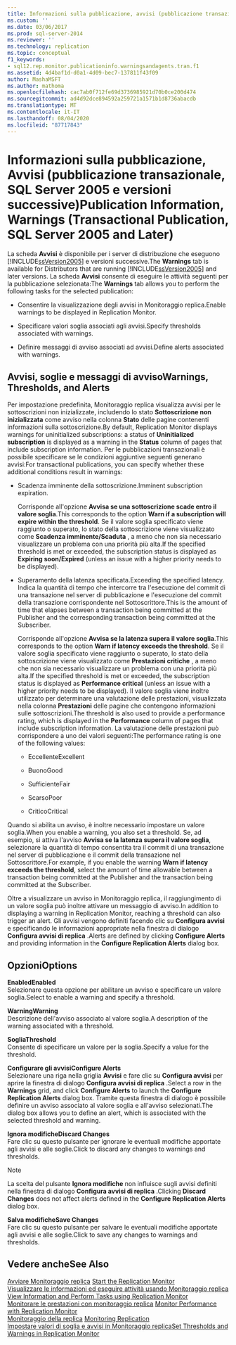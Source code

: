 ```yaml
---
title: Informazioni sulla pubblicazione, avvisi (pubblicazione transazionale, SQL Server 2005 e versioni successive) | Microsoft Docs
ms.custom: ''
ms.date: 03/06/2017
ms.prod: sql-server-2014
ms.reviewer: ''
ms.technology: replication
ms.topic: conceptual
f1_keywords:
- sql12.rep.monitor.publicationinfo.warningsandagents.tran.f1
ms.assetid: 4d4baf1d-d0a1-4d09-bec7-137811f43f09
author: MashaMSFT
ms.author: mathoma
ms.openlocfilehash: cac7ab0f712fe69d3736985921d70b0ce200d474
ms.sourcegitcommit: ad4d92dce894592a259721a1571b1d8736abacdb
ms.translationtype: MT
ms.contentlocale: it-IT
ms.lasthandoff: 08/04/2020
ms.locfileid: "87717843"
---
```

# <a name="publication-information-warnings-transactional-publication-sql-server-2005-and-later"></a><span data-ttu-id="17505-102">Informazioni sulla pubblicazione, Avvisi (pubblicazione transazionale, SQL Server 2005 e versioni successive)</span><span class="sxs-lookup"><span data-stu-id="17505-102">Publication Information, Warnings (Transactional Publication, SQL Server 2005 and Later)</span></span>
  <span data-ttu-id="17505-103"> La scheda **Avvisi** è disponibile per i server di distribuzione che eseguono [!INCLUDE[ssVersion2005](../../includes/ssversion2005-md.md)] e versioni successive.</span><span class="sxs-lookup"><span data-stu-id="17505-103">The **Warnings** tab is available for Distributors that are running [!INCLUDE[ssVersion2005](../../includes/ssversion2005-md.md)] and later versions.</span></span> <span data-ttu-id="17505-104">La scheda **Avvisi** consente di eseguire le attività seguenti per la pubblicazione selezionata:</span><span class="sxs-lookup"><span data-stu-id="17505-104">The **Warnings** tab allows you to perform the following tasks for the selected publication:</span></span>  
  
-   <span data-ttu-id="17505-105">Consentire la visualizzazione degli avvisi in Monitoraggio replica.</span><span class="sxs-lookup"><span data-stu-id="17505-105">Enable warnings to be displayed in Replication Monitor.</span></span>  
  
-   <span data-ttu-id="17505-106">Specificare valori soglia associati agli avvisi.</span><span class="sxs-lookup"><span data-stu-id="17505-106">Specify thresholds associated with warnings.</span></span>  
  
-   <span data-ttu-id="17505-107">Definire messaggi di avviso associati ad avvisi.</span><span class="sxs-lookup"><span data-stu-id="17505-107">Define alerts associated with warnings.</span></span>  
  
## <a name="warnings-thresholds-and-alerts"></a><span data-ttu-id="17505-108">Avvisi, soglie e messaggi di avviso</span><span class="sxs-lookup"><span data-stu-id="17505-108">Warnings, Thresholds, and Alerts</span></span>  
 <span data-ttu-id="17505-109">Per impostazione predefinita, Monitoraggio replica visualizza avvisi per le sottoscrizioni non inizializzate, includendo lo stato **Sottoscrizione non inizializzata** come avviso nella colonna **Stato** delle pagine contenenti informazioni sulla sottoscrizione.</span><span class="sxs-lookup"><span data-stu-id="17505-109">By default, Replication Monitor displays warnings for uninitialized subscriptions: a status of **Uninitialized subscription** is displayed as a warning in the **Status** column of pages that include subscription information.</span></span> <span data-ttu-id="17505-110">Per le pubblicazioni transazionali è possibile specificare se le condizioni aggiuntive seguenti generano avvisi:</span><span class="sxs-lookup"><span data-stu-id="17505-110">For transactional publications, you can specify whether these additional conditions result in warnings:</span></span>  
  
-   <span data-ttu-id="17505-111">Scadenza imminente della sottoscrizione.</span><span class="sxs-lookup"><span data-stu-id="17505-111">Imminent subscription expiration.</span></span>  
  
     <span data-ttu-id="17505-112">Corrisponde all'opzione **Avvisa se una sottoscrizione scade entro il valore soglia**.</span><span class="sxs-lookup"><span data-stu-id="17505-112">This corresponds to the option **Warn if a subscription will expire within the threshold**.</span></span> <span data-ttu-id="17505-113">Se il valore soglia specificato viene raggiunto o superato, lo stato della sottoscrizione viene visualizzato come **Scadenza imminente/Scaduta** , a meno che non sia necessario visualizzare un problema con una priorità più alta.</span><span class="sxs-lookup"><span data-stu-id="17505-113">If the specified threshold is met or exceeded, the subscription status is displayed as **Expiring soon/Expired** (unless an issue with a higher priority needs to be displayed).</span></span>  
  
-   <span data-ttu-id="17505-114">Superamento della latenza specificata.</span><span class="sxs-lookup"><span data-stu-id="17505-114">Exceeding the specified latency.</span></span> <span data-ttu-id="17505-115">Indica la quantità di tempo che intercorre tra l'esecuzione del commit di una transazione nel server di pubblicazione e l'esecuzione del commit della transazione corrispondente nel Sottoscrittore.</span><span class="sxs-lookup"><span data-stu-id="17505-115">This is the amount of time that elapses between a transaction being committed at the Publisher and the corresponding transaction being committed at the Subscriber.</span></span>  
  
     <span data-ttu-id="17505-116">Corrisponde all'opzione **Avvisa se la latenza supera il valore soglia**.</span><span class="sxs-lookup"><span data-stu-id="17505-116">This corresponds to the option **Warn if latency exceeds the threshold**.</span></span> <span data-ttu-id="17505-117">Se il valore soglia specificato viene raggiunto o superato, lo stato della sottoscrizione viene visualizzato come **Prestazioni critiche** , a meno che non sia necessario visualizzare un problema con una priorità più alta.</span><span class="sxs-lookup"><span data-stu-id="17505-117">If the specified threshold is met or exceeded, the subscription status is displayed as **Performance critical** (unless an issue with a higher priority needs to be displayed).</span></span> <span data-ttu-id="17505-118">Il valore soglia viene inoltre utilizzato per determinare una valutazione delle prestazioni, visualizzata nella colonna **Prestazioni** delle pagine che contengono informazioni sulle sottoscrizioni.</span><span class="sxs-lookup"><span data-stu-id="17505-118">The threshold is also used to provide a performance rating, which is displayed in the **Performance** column of pages that include subscription information.</span></span> <span data-ttu-id="17505-119">La valutazione delle prestazioni può corrispondere a uno dei valori seguenti:</span><span class="sxs-lookup"><span data-stu-id="17505-119">The performance rating is one of the following values:</span></span>  
  
    -   <span data-ttu-id="17505-120">Eccellente</span><span class="sxs-lookup"><span data-stu-id="17505-120">Excellent</span></span>  
  
    -   <span data-ttu-id="17505-121">Buono</span><span class="sxs-lookup"><span data-stu-id="17505-121">Good</span></span>  
  
    -   <span data-ttu-id="17505-122">Sufficiente</span><span class="sxs-lookup"><span data-stu-id="17505-122">Fair</span></span>  
  
    -   <span data-ttu-id="17505-123">Scarso</span><span class="sxs-lookup"><span data-stu-id="17505-123">Poor</span></span>  
  
    -   <span data-ttu-id="17505-124">Critico</span><span class="sxs-lookup"><span data-stu-id="17505-124">Critical</span></span>  
  
 <span data-ttu-id="17505-125">Quando si abilita un avviso, è inoltre necessario impostare un valore soglia.</span><span class="sxs-lookup"><span data-stu-id="17505-125">When you enable a warning, you also set a threshold.</span></span> <span data-ttu-id="17505-126">Se, ad esempio, si attiva l'avviso **Avvisa se la latenza supera il valore soglia**, selezionare la quantità di tempo consentita tra il commit di una transazione nel server di pubblicazione e il commit della transazione nel Sottoscrittore.</span><span class="sxs-lookup"><span data-stu-id="17505-126">For example, if you enable the warning **Warn if latency exceeds the threshold**, select the amount of time allowable between a transaction being committed at the Publisher and the transaction being committed at the Subscriber.</span></span>  
  
 <span data-ttu-id="17505-127">Oltre a visualizzare un avviso in Monitoraggio replica, il raggiungimento di un valore soglia può inoltre attivare un messaggio di avviso.</span><span class="sxs-lookup"><span data-stu-id="17505-127">In addition to displaying a warning in Replication Monitor, reaching a threshold can also trigger an alert.</span></span> <span data-ttu-id="17505-128">Gli avvisi vengono definiti facendo clic su **Configura avvisi** e specificando le informazioni appropriate nella finestra di dialogo **Configura avvisi di replica** .</span><span class="sxs-lookup"><span data-stu-id="17505-128">Alerts are defined by clicking **Configure Alerts** and providing information in the **Configure Replication Alerts** dialog box.</span></span>  
  
## <a name="options"></a><span data-ttu-id="17505-129">Opzioni</span><span class="sxs-lookup"><span data-stu-id="17505-129">Options</span></span>  
 <span data-ttu-id="17505-130">**Enabled**</span><span class="sxs-lookup"><span data-stu-id="17505-130">**Enabled**</span></span>  
 <span data-ttu-id="17505-131">Selezionare questa opzione per abilitare un avviso e specificare un valore soglia.</span><span class="sxs-lookup"><span data-stu-id="17505-131">Select to enable a warning and specify a threshold.</span></span>  
  
 <span data-ttu-id="17505-132">**Warning**</span><span class="sxs-lookup"><span data-stu-id="17505-132">**Warning**</span></span>  
 <span data-ttu-id="17505-133">Descrizione dell'avviso associato al valore soglia.</span><span class="sxs-lookup"><span data-stu-id="17505-133">A description of the warning associated with a threshold.</span></span>  
  
 <span data-ttu-id="17505-134">**Soglia**</span><span class="sxs-lookup"><span data-stu-id="17505-134">**Threshold**</span></span>  
 <span data-ttu-id="17505-135">Consente di specificare un valore per la soglia.</span><span class="sxs-lookup"><span data-stu-id="17505-135">Specify a value for the threshold.</span></span>  
  
 <span data-ttu-id="17505-136">**Configurare gli avvisi**</span><span class="sxs-lookup"><span data-stu-id="17505-136">**Configure Alerts**</span></span>  
 <span data-ttu-id="17505-137">Selezionare una riga nella griglia **Avvisi** e fare clic su **Configura avvisi** per aprire la finestra di dialogo **Configura avvisi di replica** .</span><span class="sxs-lookup"><span data-stu-id="17505-137">Select a row in the **Warnings** grid, and click **Configure Alerts** to launch the **Configure Replication Alerts** dialog box.</span></span> <span data-ttu-id="17505-138">Tramite questa finestra di dialogo è possibile definire un avviso associato al valore soglia e all'avviso selezionati.</span><span class="sxs-lookup"><span data-stu-id="17505-138">The dialog box allows you to define an alert, which is associated with the selected threshold and warning.</span></span>  
  
 <span data-ttu-id="17505-139">**Ignora modifiche**</span><span class="sxs-lookup"><span data-stu-id="17505-139">**Discard Changes**</span></span>  
 <span data-ttu-id="17505-140">Fare clic su questo pulsante per ignorare le eventuali modifiche apportate agli avvisi e alle soglie.</span><span class="sxs-lookup"><span data-stu-id="17505-140">Click to discard any changes to warnings and thresholds.</span></span>  
  
> [!NOTE]  
>  <span data-ttu-id="17505-141"> La scelta del pulsante **Ignora modifiche** non influisce sugli avvisi definiti nella finestra di dialogo **Configura avvisi di replica** .</span><span class="sxs-lookup"><span data-stu-id="17505-141">Clicking **Discard Changes** does not affect alerts defined in the **Configure Replication Alerts** dialog box.</span></span>  
  
 <span data-ttu-id="17505-142">**Salva modifiche**</span><span class="sxs-lookup"><span data-stu-id="17505-142">**Save Changes**</span></span>  
 <span data-ttu-id="17505-143">Fare clic su questo pulsante per salvare le eventuali modifiche apportate agli avvisi e alle soglie.</span><span class="sxs-lookup"><span data-stu-id="17505-143">Click to save any changes to warnings and thresholds.</span></span>  
  
## <a name="see-also"></a><span data-ttu-id="17505-144">Vedere anche</span><span class="sxs-lookup"><span data-stu-id="17505-144">See Also</span></span>  
 <span data-ttu-id="17505-145">[Avviare Monitoraggio replica](monitor/start-the-replication-monitor.md) </span><span class="sxs-lookup"><span data-stu-id="17505-145">[Start the Replication Monitor](monitor/start-the-replication-monitor.md) </span></span>  
 <span data-ttu-id="17505-146">[Visualizzare le informazioni ed eseguire attività usando Monitoraggio replica](monitor/view-information-and-perform-tasks-replication-monitor.md) </span><span class="sxs-lookup"><span data-stu-id="17505-146">[View Information and Perform Tasks using Replication Monitor](monitor/view-information-and-perform-tasks-replication-monitor.md) </span></span>  
 <span data-ttu-id="17505-147">[Monitorare le prestazioni con monitoraggio replica](monitor/monitor-performance-with-replication-monitor.md) </span><span class="sxs-lookup"><span data-stu-id="17505-147">[Monitor Performance with Replication Monitor](monitor/monitor-performance-with-replication-monitor.md) </span></span>  
 <span data-ttu-id="17505-148">[Monitoraggio della replica](monitoring-replication.md) </span><span class="sxs-lookup"><span data-stu-id="17505-148">[Monitoring Replication](monitoring-replication.md) </span></span>  
 [<span data-ttu-id="17505-149">Impostare valori di soglia e avvisi in Monitoraggio replica</span><span class="sxs-lookup"><span data-stu-id="17505-149">Set Thresholds and Warnings in Replication Monitor</span></span>](monitor/set-thresholds-and-warnings-in-replication-monitor.md)  
  
  
